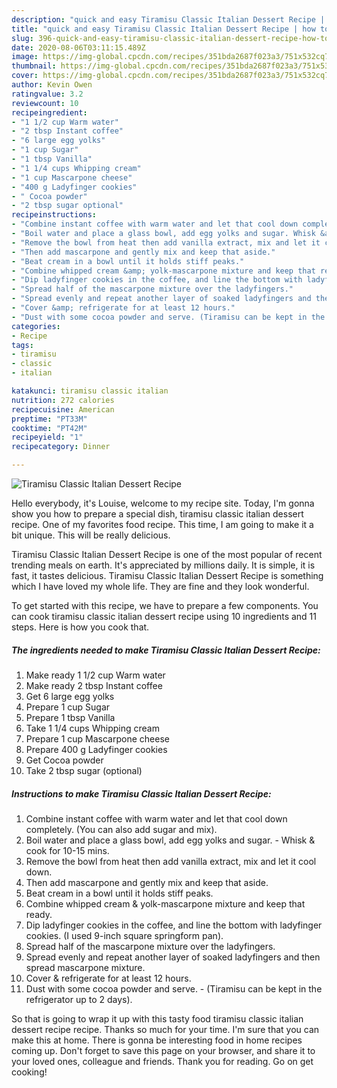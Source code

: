 ```yaml
---
description: "quick and easy Tiramisu Classic Italian Dessert Recipe | how to prepare Tiramisu Classic Italian Dessert Recipe"
title: "quick and easy Tiramisu Classic Italian Dessert Recipe | how to prepare Tiramisu Classic Italian Dessert Recipe"
slug: 396-quick-and-easy-tiramisu-classic-italian-dessert-recipe-how-to-prepare-tiramisu-classic-italian-dessert-recipe
date: 2020-08-06T03:11:15.489Z
image: https://img-global.cpcdn.com/recipes/351bda2687f023a3/751x532cq70/tiramisu-classic-italian-dessert-recipe-recipe-main-photo.jpg
thumbnail: https://img-global.cpcdn.com/recipes/351bda2687f023a3/751x532cq70/tiramisu-classic-italian-dessert-recipe-recipe-main-photo.jpg
cover: https://img-global.cpcdn.com/recipes/351bda2687f023a3/751x532cq70/tiramisu-classic-italian-dessert-recipe-recipe-main-photo.jpg
author: Kevin Owen
ratingvalue: 3.2
reviewcount: 10
recipeingredient:
- "1 1/2 cup Warm water"
- "2 tbsp Instant coffee"
- "6 large egg yolks"
- "1 cup Sugar"
- "1 tbsp Vanilla"
- "1 1/4 cups Whipping cream"
- "1 cup Mascarpone cheese"
- "400 g Ladyfinger cookies"
- " Cocoa powder"
- "2 tbsp sugar optional"
recipeinstructions:
- "Combine instant coffee with warm water and let that cool down completely. (You can also add sugar and mix)."
- "Boil water and place a glass bowl, add egg yolks and sugar. Whisk &amp; cook for 10-15 mins."
- "Remove the bowl from heat then add vanilla extract, mix and let it cool down."
- "Then add mascarpone and gently mix and keep that aside."
- "Beat cream in a bowl until it holds stiff peaks."
- "Combine whipped cream &amp; yolk-mascarpone mixture and keep that ready."
- "Dip ladyfinger cookies in the coffee, and line the bottom with ladyfinger cookies. (I used 9-inch square springform pan)."
- "Spread half of the mascarpone mixture over the ladyfingers."
- "Spread evenly and repeat another layer of soaked ladyfingers and then spread mascarpone mixture."
- "Cover &amp; refrigerate for at least 12 hours."
- "Dust with some cocoa powder and serve. (Tiramisu can be kept in the refrigerator up to 2 days)."
categories:
- Recipe
tags:
- tiramisu
- classic
- italian

katakunci: tiramisu classic italian 
nutrition: 272 calories
recipecuisine: American
preptime: "PT33M"
cooktime: "PT42M"
recipeyield: "1"
recipecategory: Dinner

---
```



![Tiramisu Classic Italian Dessert Recipe](https://img-global.cpcdn.com/recipes/351bda2687f023a3/751x532cq70/tiramisu-classic-italian-dessert-recipe-recipe-main-photo.jpg)

Hello everybody, it's Louise, welcome to my recipe site. Today, I'm gonna show you how to prepare a special dish, tiramisu classic italian dessert recipe. One of my favorites food recipe. This time, I am going to make it a bit unique. This will be really delicious.

Tiramisu Classic Italian Dessert Recipe is one of the most popular of recent trending meals on earth. It's appreciated by millions daily. It is simple, it is fast, it tastes delicious. Tiramisu Classic Italian Dessert Recipe is something which I have loved my whole life. They are fine and they look wonderful.




To get started with this recipe, we have to prepare a few components. You can cook tiramisu classic italian dessert recipe using 10 ingredients and 11 steps. Here is how you cook that.

<!--inarticleads1-->

##### The ingredients needed to make Tiramisu Classic Italian Dessert Recipe:

1. Make ready 1 1/2 cup Warm water
1. Make ready 2 tbsp Instant coffee
1. Get 6 large egg yolks
1. Prepare 1 cup Sugar
1. Prepare 1 tbsp Vanilla
1. Take 1 1/4 cups Whipping cream
1. Prepare 1 cup Mascarpone cheese
1. Prepare 400 g Ladyfinger cookies
1. Get  Cocoa powder
1. Take 2 tbsp sugar (optional)




<!--inarticleads2-->

##### Instructions to make Tiramisu Classic Italian Dessert Recipe:

1. Combine instant coffee with warm water and let that cool down completely. (You can also add sugar and mix).
1. Boil water and place a glass bowl, add egg yolks and sugar. - Whisk &amp; cook for 10-15 mins.
1. Remove the bowl from heat then add vanilla extract, mix and let it cool down.
1. Then add mascarpone and gently mix and keep that aside.
1. Beat cream in a bowl until it holds stiff peaks.
1. Combine whipped cream &amp; yolk-mascarpone mixture and keep that ready.
1. Dip ladyfinger cookies in the coffee, and line the bottom with ladyfinger cookies. (I used 9-inch square springform pan).
1. Spread half of the mascarpone mixture over the ladyfingers.
1. Spread evenly and repeat another layer of soaked ladyfingers and then spread mascarpone mixture.
1. Cover &amp; refrigerate for at least 12 hours.
1. Dust with some cocoa powder and serve. - (Tiramisu can be kept in the refrigerator up to 2 days).




So that is going to wrap it up with this tasty food tiramisu classic italian dessert recipe recipe. Thanks so much for your time. I'm sure that you can make this at home. There is gonna be interesting food in home recipes coming up. Don't forget to save this page on your browser, and share it to your loved ones, colleague and friends. Thank you for reading. Go on get cooking!
